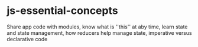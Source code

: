 # js-essential-concepts
Share app code with modules, know what is ''this'' at aby time, learn state and state management, how reducers help manage state, imperative versus declarative code
